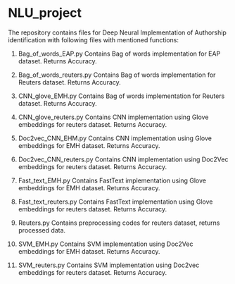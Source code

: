 # NLU_project
The repository contains files for Deep Neural Implementation of Authorship identification with following files with mentioned functions:

1. Bag_of_words_EAP.py
   Contains Bag of words implementation for EAP dataset. Returns Accuracy.

2. Bag_of_words_reuters.py
   Contains Bag of words implementation for Reuters dataset. Returns Accuracy.   
   
3. CNN_glove_EMH.py
   Contains Bag of words implementation for Reuters dataset. Returns Accuracy.  
   
4. CNN_glove_reuters.py
   Contains CNN implementation using Glove embeddings for reuters dataset. Returns Accuracy.
   
5. Doc2vec_CNN_EHM.py
  Contains CNN implementation using Glove embeddings for EMH dataset. Returns Accuracy.

6. Doc2vec_CNN_reuters.py
   Contains CNN implementation using Doc2Vec embeddings for reuters dataset. Returns Accuracy.

7. Fast_text_EMH.py
   Contains FastText implementation using Glove embeddings for EMH dataset. Returns Accuracy.

8. Fast_text_reuters.py
   Contains FastText implementation using Glove embeddings for reuters dataset. Returns Accuracy.

9. Reuters.py
   Contains preprocessing codes for reuters dataset, returns processed data.

10. SVM_EMH.py
   Contains SVM implementation using Doc2Vec embeddings for EMH dataset. Returns Accuracy.

11. SVM_reuters.py
   Contains SVM implementation using Doc2vec embeddings for reuters dataset. Returns Accuracy.


